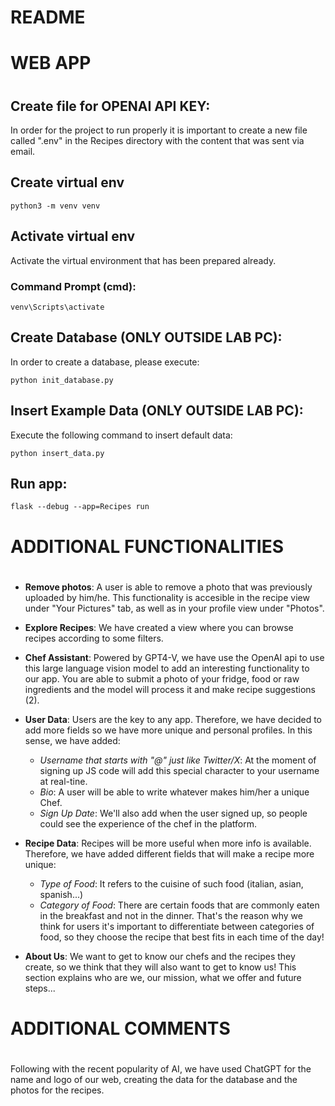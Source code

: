 # README 

# ####################################################################
# WEB APP
# ####################################################################

## Create file for OPENAI API KEY:
In order for the project to run properly it is important to create a new file called ".env" in the Recipes directory with the content that was sent via email.


## Create virtual env
```
python3 -m venv venv
```

## Activate virtual env
Activate the virtual environment that has been prepared already.

### Command Prompt (cmd):
```
venv\Scripts\activate
```

## Create Database (ONLY OUTSIDE LAB PC):
In order to create a database, please execute:
``` 
python init_database.py
```

## Insert Example Data (ONLY OUTSIDE LAB PC):
Execute the following command to insert default data:
``` 
python insert_data.py
```

## Run app:
``` 
flask --debug --app=Recipes run 
```

# ####################################################################
# ADDITIONAL FUNCTIONALITIES
# ####################################################################


- **Remove photos**: A user is able to remove a photo that was previously uploaded by him/he. This functionality is accesible in the recipe view under "Your Pictures" tab, as well as in your profile view under "Photos".

- **Explore Recipes**: We have created a view where you can browse recipes according to some filters.

- **Chef Assistant**: Powered by GPT4-V, we have use the OpenAI api to use this large language vision model to add an interesting functionality to our app. You are able to submit a photo of your fridge, food or raw ingredients and the model will process it and make recipe suggestions (2).

- **User Data**: Users are the key to any app. Therefore, we have decided to add more fields so we have more unique and personal profiles. In this sense, we have added:
    - *Username that starts with "@" just like Twitter/X*: At the moment of signing up JS code will add this special character to your username at real-tine.
    - *Bio*: A user will be able to write whatever makes him/her a unique Chef.
    - *Sign Up Date*: We'll also add when the user signed up, so people could see the experience of the chef in the platform.

- **Recipe Data**: Recipes will be more useful when more info is available. Therefore, we have added different fields that will make a recipe more unique:
    - *Type of Food*: It refers to the cuisine of such food (italian, asian, spanish...)
    - *Category of Food*: There are certain foods that are commonly eaten in the breakfast and not in the dinner. That's the reason why we think for users it's important to differentiate between categories of food, so they choose the recipe that best fits in each time of the day!

- **About Us**: We want to get to know our chefs and the recipes they create, so we think that they will also want to get to know us! This section explains who are we, our mission, what we offer and future steps...


# ####################################################################
# ADDITIONAL COMMENTS
# ####################################################################

Following with the recent popularity of AI, we have used ChatGPT for the name and logo of our web, creating the data for the database and the photos for the recipes.